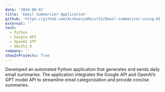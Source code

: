 ```yaml
---
date: '2024-08-01'
title: 'Email Summarizer Application'
github: 'https://github.com/AishwaryaRajur22/Email-summarizer-using-AI'
external: ''
tech:
  - Python
  - Google API
  - OpenAI GPT
  - OAuth2.0
company: ''
showInProjects: True
---
```

Developed an automated Python application that generates and sends daily email summaries. The application integrates the Google API and OpenAI’s GPT model API to streamline email categorization and provide concise summaries.
